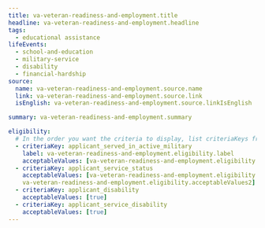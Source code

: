 ```yaml
---
title: va-veteran-readiness-and-employment.title
headline: va-veteran-readiness-and-employment.headline
tags:
  - educational assistance
lifeEvents:
  - school-and-education
  - military-service
  - disability
  - financial-hardship
source:
  name: va-veteran-readiness-and-employment.source.name
  link: va-veteran-readiness-and-employment.source.link
  isEnglish: va-veteran-readiness-and-employment.source.linkIsEnglish

summary: va-veteran-readiness-and-employment.summary

eligibility:
  # In the order you want the criteria to display, list criteriaKeys from the csv here, each followed by a comma-separated list of which values indicate eligibility for that criteria. Wrap individual values in quotes if they have inner commas.
  - criteriaKey: applicant_served_in_active_military
    label: va-veteran-readiness-and-employment.eligibility.label
    acceptableValues: [va-veteran-readiness-and-employment.eligibility.acceptableValues]
  - criteriaKey: applicant_service_status
    acceptableValues: [va-veteran-readiness-and-employment.eligibility.acceptableValues1, 
    va-veteran-readiness-and-employment.eligibility.acceptableValues2]
  - criteriaKey: applicant_disability
    acceptableValues: [true]
  - criteriaKey: applicant_service_disability
    acceptableValues: [true]
---
```

